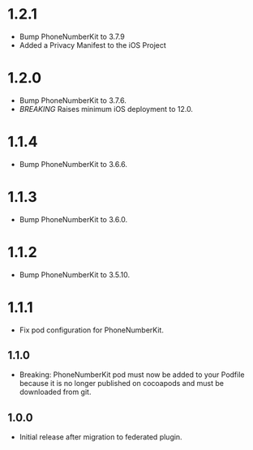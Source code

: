 # 1.2.1

- Bump PhoneNumberKit to 3.7.9
- Added a Privacy Manifest to the iOS Project

# 1.2.0

- Bump PhoneNumberKit to 3.7.6.
- _BREAKING_ Raises minimum iOS deployment to 12.0.

# 1.1.4

- Bump PhoneNumberKit to 3.6.6.

# 1.1.3

- Bump PhoneNumberKit to 3.6.0.

# 1.1.2

- Bump PhoneNumberKit to 3.5.10.

# 1.1.1

- Fix pod configuration for PhoneNumberKit.

## 1.1.0

- Breaking: PhoneNumberKit pod must now be added to your Podfile because it is no longer published on cocoapods and must be downloaded from git.

## 1.0.0

- Initial release after migration to federated plugin.
